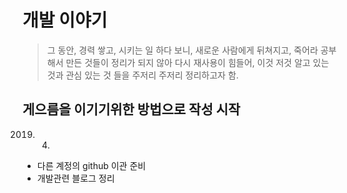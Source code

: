 # 개발 이야기

> 그 동안, 경력 쌓고, 시키는 일 하다 보니, 새로운 사람에게 뒤쳐지고, 죽어라 공부해서 만든 것들이 정리가 되지 않아 다시 재사용이 힘들어, 이것 저것 알고 있는 것과 관심 있는 것 들을 주저리 주저리 정리하고자 함.

## 게으름을 이기기위한 방법으로 작성 시작

2019. 04. 
  - 다른 계정의 github 이관 준비
  - 개발관련 블로그 정리
  

